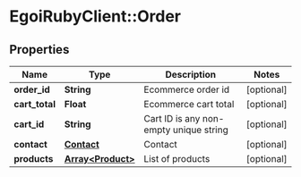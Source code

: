 # EgoiRubyClient::Order

## Properties
Name | Type | Description | Notes
------------ | ------------- | ------------- | -------------
**order_id** | **String** | Ecommerce order id | [optional] 
**cart_total** | **Float** | Ecommerce cart total | [optional] 
**cart_id** | **String** | Cart ID is any non-empty unique string | [optional] 
**contact** | [**Contact**](.md) | Contact | [optional] 
**products** | [**Array&lt;Product&gt;**](Product.md) | List of products | [optional] 


